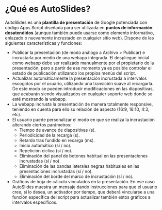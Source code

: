 # ¿Qué es AutoSlides?
AutoSlides es una **plantilla de presentación** de Google potenciada con código Apps Script diseñada para ser utilizada en **puntos de información desatendidos** (aunque también puede usarse como elemento informativo, enlazado o nuevamente incrustado en cualquier sitio web). Dispone de las siguientes características y funciones:
+ Publicar la presentación (de modo análogo a Archivo > Publicar) e incrustarla por medio de una webapp integrada. El despliegue inicial como webapp debe ser realizado manualmente por el propietario de la presentación, pero a partir de ese momento ya es posible controlar el estado de publicación utilizando los propios menús del script.
+ Actualizar automáticamente la presentación incrustada a intervalos escogidos por el usuario, utilizando una transición suave al recargarla. De este modo se pueden introducir modificaciones en las diapositivas, que acabarán siendo visualizados en cualquier soporte web donde se esté mostrando la webapp.
+ La webapp incrusta la presentación de manera totalmente responsive, teniendo en cuenta para ello su relación de aspecto (16:9, 16:10, 4:3, etc).
+ El usuario puede personalizar el modo en que se realiza la incrustación alterando ciertos parámetros:
  + Tiempo de avance de diapositivas (s).
  + Periodicidad de la recarga (s).
  + Retardo tras fundido en recarga (ms).
  + Inicio automático (sí / no).
  + Repetición cíclica (sí / no).
  + Eliminación del panel de botones habitual en las presentaciones incrustadas (sí / no).
  + Eliminación de las bandas laterales negras habituales en las presentaciones incrustadas (sí / no).
  + Eliminación del borde del marco de incrustación (sí / no).
+ Gráficos de hoja de cálculo vinculados en la presentación. En ese caso AutoSlides muestra un mensaje dando instrucciones para que el usuario cree, si lo desea, un activador por tiempo, que deberá vincularse a una función específica del script para actualizar también estos gráficos a intervalos específicos.
